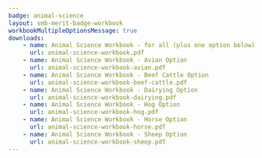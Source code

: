 ```yaml
---
badge: animal-science
layout: smb-merit-badge-workbook
workbookMultipleOptionsMessage: true
downloads:
    - name: Animal Science Workbook - for all (plus one option below)
      url: animal-science-workbook.pdf
    - name: Animal Science Workbook - Avian Option
      url: animal-science-workbook-avian.pdf
    - name: Animal Science Workbook - Beef Cattle Option
      url: animal-science-workbook-beef-cattle.pdf
    - name: Animal Science Workbook - Dairying Option
      url: animal-science-workbook-dairying.pdf
    - name: Animal Science Workbook - Hog Option
      url: animal-science-workbook-hog.pdf
    - name: Animal Science Workbook - Horse Option
      url: animal-science-workbook-horse.pdf
    - name: Animal Science Workbook - Sheep Option
      url: animal-science-workbook-sheep.pdf
---
```

